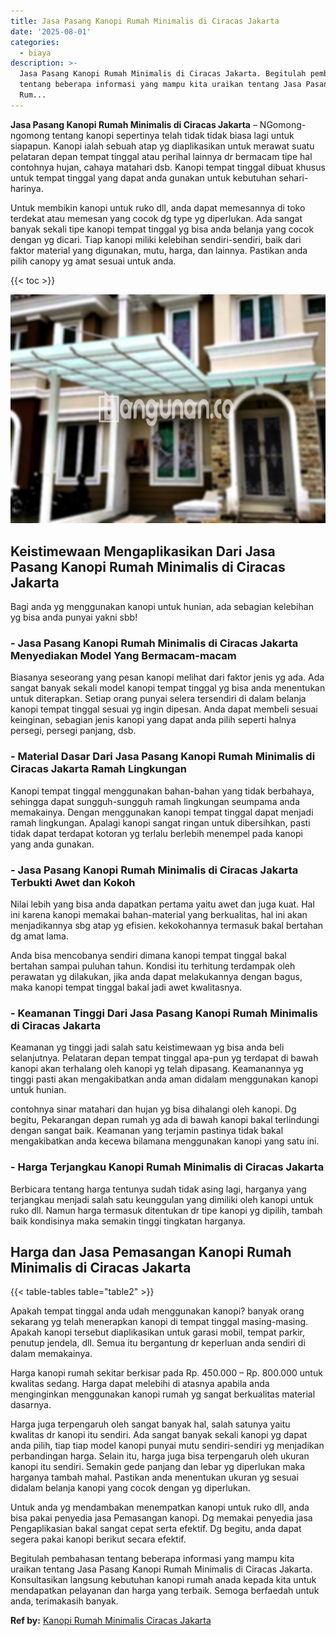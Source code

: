 ```yaml
---
title: Jasa Pasang Kanopi Rumah Minimalis di Ciracas Jakarta
date: '2025-08-01'
categories:
  - biaya
description: >-
  Jasa Pasang Kanopi Rumah Minimalis di Ciracas Jakarta. Begitulah pembahasan
  tentang beberapa informasi yang mampu kita uraikan tentang Jasa Pasang Kanopi
  Rum...
---
```


**Jasa Pasang Kanopi Rumah Minimalis di Ciracas Jakarta** – NGomong-ngomong tentang kanopi sepertinya telah tidak tidak biasa lagi untuk siapapun. Kanopi ialah sebuah atap yg diaplikasikan untuk merawat suatu pelataran depan tempat tinggal atau perihal lainnya dr bermacam tipe hal contohnya hujan, cahaya matahari dsb. Kanopi tempat tinggal dibuat khusus untuk tempat tinggal yang dapat anda gunakan untuk kebutuhan sehari-harinya.

Untuk membikin kanopi untuk ruko dll, anda dapat memesannya di toko terdekat atau memesan yang cocok dg type yg diperlukan. Ada sangat banyak sekali tipe kanopi tempat tinggal yg bisa anda belanja yang cocok dengan yg dicari. Tiap kanopi miliki kelebihan sendiri-sendiri, baik dari faktor material yang digunakan, mutu, harga, dan lainnya. Pastikan anda pilih canopy yg amat sesuai untuk anda.

{{< toc >}}

![Jasa Pasang Kanopi Rumah Minimalis di Ciracas Jakarta](/images/harga-kanopi-minimalis-52.png)

## Keistimewaan Mengaplikasikan Dari Jasa Pasang Kanopi Rumah Minimalis di Ciracas Jakarta

Bagi anda yg menggunakan kanopi untuk hunian, ada sebagian kelebihan yg bisa anda punyai yakni sbb!

### \- Jasa Pasang Kanopi Rumah Minimalis di Ciracas Jakarta Menyediakan Model Yang Bermacam-macam

Biasanya seseorang yang pesan kanopi melihat dari faktor jenis yg ada. Ada sangat banyak sekali model kanopi tempat tinggal yg bisa anda menentukan untuk diterapkan. Setiap orang punyai selera tersendiri di dalam belanja kanopi tempat tinggal sesuai yg ingin dipesan. Anda dapat membeli sesuai keinginan, sebagian jenis kanopi yang dapat anda pilih seperti halnya persegi, persegi panjang, dsb.

### \- Material Dasar Dari Jasa Pasang Kanopi Rumah Minimalis di Ciracas Jakarta Ramah Lingkungan

Kanopi tempat tinggal menggunakan bahan-bahan yang tidak berbahaya, sehingga dapat sungguh-sungguh ramah lingkungan seumpama anda memakainya. Dengan menggunakan kanopi tempat tinggal dapat menjadi ramah lingkungan. Apalagi kanopi sangat ringan untuk dibersihkan, pasti tidak dapat terdapat kotoran yg terlalu berlebih menempel pada kanopi yang anda gunakan.

### \- Jasa Pasang Kanopi Rumah Minimalis di Ciracas Jakarta Terbukti Awet dan Kokoh

Nilai lebih yang bisa anda dapatkan pertama yaitu awet dan juga kuat. Hal ini karena kanopi memakai bahan-material yang berkualitas, hal ini akan menjadikannya sbg atap yg efisien. kekokohannya termasuk bakal bertahan dg amat lama.

Anda bisa mencobanya sendiri dimana kanopi tempat tinggal bakal bertahan sampai puluhan tahun. Kondisi itu terhitung terdampak oleh perawatan yg dilakukan, jika anda dapat melakukannya dengan bagus, maka kanopi tempat tinggal bakal jadi awet kwalitasnya.

### \- Keamanan Tinggi Dari Jasa Pasang Kanopi Rumah Minimalis di Ciracas Jakarta

Keamanan yg tinggi jadi salah satu keistimewaan yg bisa anda beli selanjutnya. Pelataran depan tempat tinggal apa-pun yg terdapat di bawah kanopi akan terhalang oleh kanopi yg telah dipasang. Keamanannya yg tinggi pasti akan mengakibatkan anda aman didalam menggunakan kanopi untuk hunian.

contohnya sinar matahari dan hujan yg bisa dihalangi oleh kanopi. Dg begitu, Pekarangan depan rumah yg ada di bawah kanopi bakal terlindungi dengan sangat baik. Keamanan yang terjamin pastinya tidak bakal mengakibatkan anda kecewa bilamana menggunakan kanopi yang satu ini.

### \- Harga Terjangkau Kanopi Rumah Minimalis di Ciracas Jakarta

Berbicara tentang harga tentunya sudah tidak asing lagi, harganya yang terjangkau menjadi salah satu keunggulan yang dimiliki oleh kanopi untuk ruko dll. Namun harga termasuk ditentukan dr tipe kanopi yg dipilih, tambah baik kondisinya maka semakin tinggi tingkatan harganya.

## Harga dan Jasa Pemasangan Kanopi Rumah Minimalis di Ciracas Jakarta

{{< table-tables table="table2" >}}

Apakah tempat tinggal anda udah menggunakan kanopi? banyak orang sekarang yg telah menerapkan kanopi di tempat tinggal masing-masing. Apakah kanopi tersebut diaplikasikan untuk garasi mobil, tempat parkir, penutup jendela, dll. Semua itu bergantung dr keperluan anda sendiri di dalam memakainya.

Harga kanopi rumah sekitar berkisar pada Rp. 450.000 – Rp. 800.000 untuk kwalitas sedang. Harga dapat melebihi di atasnya apabila anda menginginkan menggunakan kanopi rumah yg sangat berkualitas material dasarnya.

Harga juga terpengaruh oleh sangat banyak hal, salah satunya yaitu kwalitas dr kanopi itu sendiri. Ada sangat banyak sekali kanopi yg dapat anda pilih, tiap tiap model kanopi punyai mutu sendiri-sendiri yg menjadikan perbandingan harga. Selain itu, harga juga bisa terpengaruh oleh ukuran kanopi itu sendiri. Semakin gede panjang dan lebar yg diperlukan maka harganya tambah mahal. Pastikan anda menentukan ukuran yg sesuai didalam belanja kanopi yang cocok dengan yg diperlukan.

Untuk anda yg mendambakan menempatkan kanopi untuk ruko dll, anda bisa pakai penyedia jasa Pemasangan kanopi. Dg memakai penyedia jasa Pengaplikasian bakal sangat cepat serta efektif. Dg begitu, anda dapat segera pakai kanopi berikut secara efektif.

Begitulah pembahasan tentang beberapa informasi yang mampu kita uraikan tentang Jasa Pasang Kanopi Rumah Minimalis di Ciracas Jakarta. Konsultasikan langsung kebutuhan kanopi rumah anada kepada kita untuk mendapatkan pelayanan dan harga yang terbaik. Semoga berfaedah untuk anda, terimakasih banyak.

**Ref by:**  [Kanopi Rumah Minimalis Ciracas Jakarta](https://id.wikipedia.org/wiki/Kanopi)
